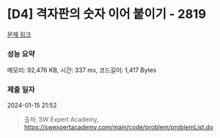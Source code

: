 # [D4] 격자판의 숫자 이어 붙이기 - 2819 

[문제 링크](https://swexpertacademy.com/main/code/problem/problemDetail.do?contestProbId=AV7I5fgqEogDFAXB) 

### 성능 요약

메모리: 92,476 KB, 시간: 337 ms, 코드길이: 1,417 Bytes

### 제출 일자

2024-01-15 21:52



> 출처: SW Expert Academy, https://swexpertacademy.com/main/code/problem/problemList.do